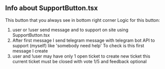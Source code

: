 ## Info about SupportButton.tsx

This button that you always see in bottom right corner
Logic for this button:

1. user or !user send message and to support on site using SupportButton.tsx
2. After first message I send telegram message with telegram bot API to support (myself) like 'somebody need help'
   To check is this first message I create
3. user and !user may have only 1 open ticket to create new ticket
   this current ticket must be closed with vote 1/5 and feedback optional
